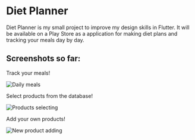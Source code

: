 # Diet Planner

Diet Planner is my small project to improve my design skills in Flutter. It will be available on a Play Store as a application for making diet plans and tracking your meals day by day.

## Screenshots so far:
Track your meals!

![Daily meals](https://i.ibb.co/1Q97cMm/d1.png)

Select products from the database!

![Products selecting](https://i.ibb.co/Qptb466/d2.png)

Add your own products!

![New product adding](https://i.ibb.co/BsJnGQM/d3.png)
